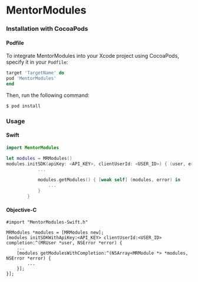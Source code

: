 # MentorModules #

### Installation with CocoaPods ###

#### Podfile

To integrate MentorModules into your Xcode project using CocoaPods, specify it in your `Podfile`:

```ruby
target 'TargetName' do
pod 'MentorModules'
end
```

Then, run the following command:

```bash
$ pod install
```

### Usage ###

#### Swift

```swift
import MentorModules
```

```swift
let modules = MRModules()
modules.initSDK(apiKey: <API_KEY>, clientUserId: <USER_ID>) { (user, error) in
            ...

            modules.getModules() { [weak self] (modules, error) in
            	...
            }
        }
```

#### Objective-C

```objc
#import "MentorModules-Swift.h"
```

```objc
MRModules *modules = [MRModules new];
[modules initSDKWithApiKey:<API_KEY> clientUserId:<USER_ID> completion:^(MRUser *user, NSError *error) {
	...
	[modules getModulesWithCompletion:^(NSArray<MRModule *> *modules, NSError *error) {
		...
	}];
}];
```
